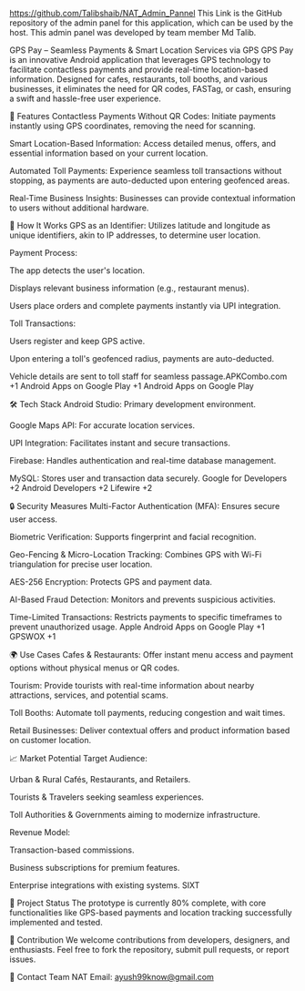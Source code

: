 https://github.com/Talibshaib/NAT_Admin_Pannel
This Link is the GitHub repository of the admin panel for this application, which can be used by the host. This admin panel was developed by team member Md Talib.






GPS Pay – Seamless Payments & Smart Location Services via GPS
GPS Pay is an innovative Android application that leverages GPS technology to facilitate contactless payments and provide real-time location-based information. Designed for cafes, restaurants, toll booths, and various businesses, it eliminates the need for QR codes, FASTag, or cash, ensuring a swift and hassle-free user experience.​

🚀 Features
Contactless Payments Without QR Codes: Initiate payments instantly using GPS coordinates, removing the need for scanning.

Smart Location-Based Information: Access detailed menus, offers, and essential information based on your current location.

Automated Toll Payments: Experience seamless toll transactions without stopping, as payments are auto-deducted upon entering geofenced areas.

Real-Time Business Insights: Businesses can provide contextual information to users without additional hardware.​

🧠 How It Works
GPS as an Identifier: Utilizes latitude and longitude as unique identifiers, akin to IP addresses, to determine user location.

Payment Process:

The app detects the user's location.

Displays relevant business information (e.g., restaurant menus).

Users place orders and complete payments instantly via UPI integration.

Toll Transactions:

Users register and keep GPS active.

Upon entering a toll's geofenced radius, payments are auto-deducted.

Vehicle details are sent to toll staff for seamless passage.​
APKCombo.com
+1
Android Apps on Google Play
+1
Android Apps on Google Play

🛠️ Tech Stack
Android Studio: Primary development environment.

Google Maps API: For accurate location services.

UPI Integration: Facilitates instant and secure transactions.

Firebase: Handles authentication and real-time database management.

MySQL: Stores user and transaction data securely.​
Google for Developers
+2
Android Developers
+2
Lifewire
+2

🔒 Security Measures
Multi-Factor Authentication (MFA): Ensures secure user access.

Biometric Verification: Supports fingerprint and facial recognition.

Geo-Fencing & Micro-Location Tracking: Combines GPS with Wi-Fi triangulation for precise user location.

AES-256 Encryption: Protects GPS and payment data.

AI-Based Fraud Detection: Monitors and prevents suspicious activities.

Time-Limited Transactions: Restricts payments to specific timeframes to prevent unauthorized usage.​
Apple
Android Apps on Google Play
+1
GPSWOX
+1

🌍 Use Cases
Cafes & Restaurants: Offer instant menu access and payment options without physical menus or QR codes.

Tourism: Provide tourists with real-time information about nearby attractions, services, and potential scams.

Toll Booths: Automate toll payments, reducing congestion and wait times.

Retail Businesses: Deliver contextual offers and product information based on customer location.​

📈 Market Potential
Target Audience:

Urban & Rural Cafés, Restaurants, and Retailers.

Tourists & Travelers seeking seamless experiences.

Toll Authorities & Governments aiming to modernize infrastructure.

Revenue Model:

Transaction-based commissions.

Business subscriptions for premium features.

Enterprise integrations with existing systems.​
SIXT

🧪 Project Status
The prototype is currently 80% complete, with core functionalities like GPS-based payments and location tracking successfully implemented and tested.​

🤝 Contribution
We welcome contributions from developers, designers, and enthusiasts. Feel free to fork the repository, submit pull requests, or report issues.​

📧 Contact
Team NAT
Email: ayush99know@gmail.com
